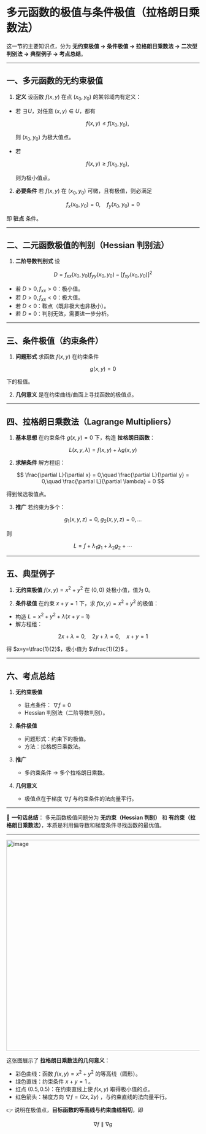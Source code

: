 # 多元函数的极值与条件极值（拉格朗日乘数法）
这一节的主要知识点，分为 **无约束极值 → 条件极值 → 拉格朗日乘数法 → 二次型判别法 → 典型例子 → 考点总结**。

---

## 一、多元函数的无约束极值

1. **定义**
   设函数 $f(x,y)$ 在点 $(x_0,y_0)$ 的某邻域内有定义：

* 若 $\exists U$，对任意 $(x,y)\in U$，都有

  $$
  f(x,y)\le f(x_0,y_0),
  $$

  则 $(x_0,y_0)$ 为极大值点。
* 若

  $$
  f(x,y)\ge f(x_0,y_0),
  $$

  则为极小值点。

2. **必要条件**
   若 $f(x,y)$ 在 $(x_0,y_0)$ 可微，且有极值，则必满足

$$
f_x(x_0,y_0) = 0, \quad f_y(x_0,y_0)=0
$$

即 **驻点** 条件。

---

## 二、二元函数极值的判别（Hessian 判别法）

1. **二阶导数判别式**
   设

$$
D = f_{xx}(x_0,y_0) f_{yy}(x_0,y_0) - [f_{xy}(x_0,y_0)]^2
$$

* 若 $D>0, f_{xx}>0$：极小值。
* 若 $D>0, f_{xx}<0$：极大值。
* 若 $D<0$：鞍点（既非极大也非极小）。
* 若 $D=0$：判别无效，需要进一步分析。

---

## 三、条件极值（约束条件）

1. **问题形式**
   求函数 $f(x,y)$ 在约束条件

$$
g(x,y)=0
$$

下的极值。

2. **几何意义**
   是在约束曲线/曲面上寻找函数的极值点。

---

## 四、拉格朗日乘数法（Lagrange Multipliers）

1. **基本思想**
   在约束条件 $g(x,y)=0$ 下，构造 **拉格朗日函数**：

$$
L(x,y,\lambda) = f(x,y) + \lambda g(x,y)
$$

2. **求解条件**
   解方程组：

$$
\frac{\partial L}{\partial x} = 0,\quad 
\frac{\partial L}{\partial y} = 0,\quad 
\frac{\partial L}{\partial \lambda} = 0
$$

得到候选极值点。

3. **推广**
   若约束为多个：

$$
g_1(x,y,z)=0,\ g_2(x,y,z)=0, \dots
$$

则

$$
L=f+\lambda_1 g_1+\lambda_2 g_2+\cdots
$$

---

## 五、典型例子

1. **无约束极值**
   $f(x,y)=x^2+y^2$ 在 $(0,0)$ 处极小值，值为 0。

2. **条件极值**
   在约束 $x+y=1$ 下，求 $f(x,y)=x^2+y^2$ 的极值：

* 构造 $L=x^2+y^2+\lambda(x+y-1)$
* 解方程组：

$$
2x+\lambda=0,\quad 2y+\lambda=0,\quad x+y=1
$$

  得 $x=y=\tfrac{1}{2}$，极小值为 $\tfrac{1}{2}$ 。

---

## 六、考点总结

1. **无约束极值**

   * 驻点条件： $\nabla f=0$
   * Hessian 判别法（二阶导数判别）。

2. **条件极值**

   * 问题形式：约束下的极值。
   * 方法：拉格朗日乘数法。

3. **推广**

   * 多约束条件 → 多个拉格朗日乘数。

4. **几何意义**

   * 极值点在于梯度 $\nabla f$ 与约束条件的法向量平行。

---

📌 **一句话总结**：
多元函数极值问题分为 **无约束（Hessian 判别）** 和 **有约束（拉格朗日乘数法）**，本质是利用偏导数和梯度条件寻找函数的最优值。

---

<img width="638" height="550" alt="image" src="https://github.com/user-attachments/assets/d31cb6b6-abd7-4c99-a4cf-2a1e48b8dfa0" />

这张图展示了 **拉格朗日乘数法的几何意义**：

* 彩色曲线：函数 $f(x,y)=x^2+y^2$ 的等高线（圆形）。
* 绿色直线：约束条件 $x+y=1$ 。
* 红点 $(0.5,0.5)$：在约束直线上使 $f(x,y)$ 取得极小值的点。
* 红色箭头：梯度方向 $\nabla f = (2x,2y)$ ，与约束直线的法向量平行。

👉 说明在极值点，**目标函数的等高线与约束曲线相切**，即

$$
\nabla f \parallel \nabla g
$$


